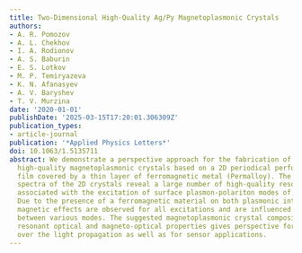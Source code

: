 ```yaml
---
title: Two-Dimensional High-Quality Ag/Py Magnetoplasmonic Crystals
authors:
- A. R. Pomozov
- A. L. Chekhov
- I. A. Rodionov
- A. S. Baburin
- E. S. Lotkov
- M. P. Temiryazeva
- K. N. Afanasyev
- A. V. Baryshev
- T. V. Murzina
date: '2020-01-01'
publishDate: '2025-03-15T17:20:01.306309Z'
publication_types:
- article-journal
publication: '*Applied Physics Letters*'
doi: 10.1063/1.5135711
abstract: We demonstrate a perspective approach for the fabrication of functional
  high-quality magnetoplasmonic crystals based on a 2D periodical perforated silver
  film covered by a thin layer of ferromagnetic metal (Permalloy). The wavelength-angular
  spectra of the 2D crystals reveal a large number of high-quality resonant features
  associated with the excitation of surface plasmon-polariton modes of various orders.
  Due to the presence of a ferromagnetic material on both plasmonic interfaces, pronounced
  magnetic effects are observed for all excitations and are influenced by the coupling
  between various modes. The suggested magnetoplasmonic crystal composition with high-quality
  resonant optical and magneto-optical properties gives perspective for the control
  over the light propagation as well as for sensor applications.
---
```

